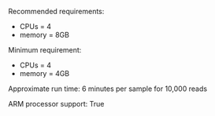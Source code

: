 Recommended requirements:

+ CPUs = 4
+ memory = 8GB

Minimum requirement:

+ CPUs = 4
+ memory = 4GB

Approximate run time: 6 minutes per sample for 10,000 reads

ARM processor support: True

